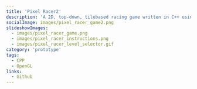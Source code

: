 ```yaml
---
title: 'Pixel Racer2'
description: 'A 2D, top-down, tilebased racing game written in C++ using OpenGL.'
socialImage: images/pixel_racer_game2.png
slideshowImages:
  - images/pixel_racer_game.png
  - images/pixel_racer_instructions.png
  - images/pixel_racer_level_selector.gif
category: 'prototype'
tags:
  - CPP
  - OpenGL
links:
  - Github
---
```

